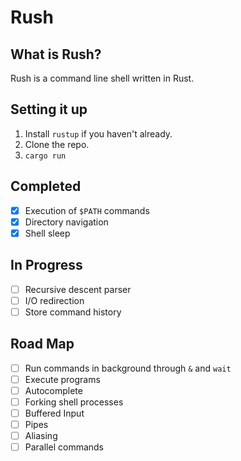 # Rush

## What is Rush?

Rush is a command line shell written in Rust.

## Setting it up

1. Install `rustup` if you haven't already.
2. Clone the repo.
3. `cargo run`

## Completed
- [x] Execution of `$PATH` commands
- [x] Directory navigation
- [x] Shell sleep

## In Progress

- [ ] Recursive descent parser
- [ ] I/O redirection
- [ ] Store command history

## Road Map

- [ ] Run commands in background through `&` and `wait`
- [ ] Execute programs
- [ ] Autocomplete
- [ ] Forking shell processes
- [ ] Buffered Input
- [ ] Pipes
- [ ] Aliasing
- [ ] Parallel commands
